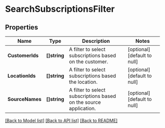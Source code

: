 # SearchSubscriptionsFilter

## Properties
Name | Type | Description | Notes
------------ | ------------- | ------------- | -------------
**CustomerIds** | **[]string** | A filter to select subscriptions based on the customer. | [optional] [default to null]
**LocationIds** | **[]string** | A filter to select subscriptions based the location. | [optional] [default to null]
**SourceNames** | **[]string** | A filter to select subscriptions based on the source application. | [optional] [default to null]

[[Back to Model list]](../README.md#documentation-for-models) [[Back to API list]](../README.md#documentation-for-api-endpoints) [[Back to README]](../README.md)

